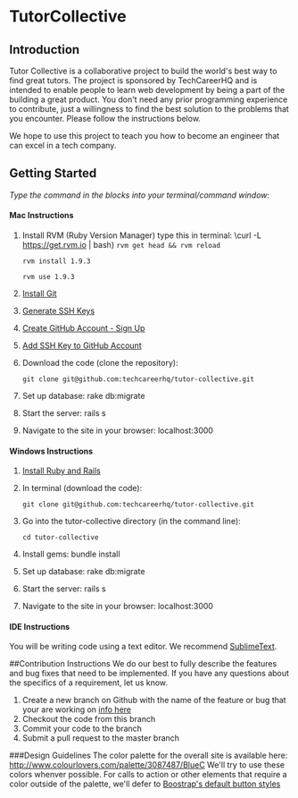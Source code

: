 TutorCollective
===

## Introduction

Tutor Collective is a collaborative project to build the world's best way to find great tutors. The project is sponsored by TechCareerHQ and is intended to enable people to learn web development by being a part of the building a great product. You don't need any prior programming experience to contribute, just a willingness to find the best solution to the problems that you encounter. Please follow the instructions below.

We hope to use this project to teach you how to become an engineer that can excel in a tech company.

## Getting Started

*Type the command in the blocks into your terminal/command window:*

#### Mac Instructions

1. Install RVM (Ruby Version Manager) type this in terminal: \curl -L https://get.rvm.io | bash)
    `rvm get head && rvm reload`

    `rvm install 1.9.3`
    
    `rvm use 1.9.3`
    
2. [Install Git](http://git-scm.com/download/mac)
3. [Generate SSH Keys](https://help.github.com/articles/generating-ssh-keys#platform-mac)
4. [Create GitHub Account - Sign Up](https://github.com/)
5. [Add SSH Key to GitHub Account](https://help.github.com/articles/generating-ssh-keys#step-3-add-your-ssh-key-to-github)
6. Download the code (clone the repository): 

    `git clone git@github.com:techcareerhq/tutor-collective.git`

7. Set up database: rake db:migrate 
8. Start the server: rails s
9. Navigate to the site in your browser: localhost:3000

#### Windows Instructions

1. [Install Ruby and Rails](http://installfest.railsbridge.org/installfest/windows)
2. In terminal (download the code): 

    `git clone git@github.com:techcareerhq/tutor-collective.git`

3. Go into the tutor-collective directory (in the command line):

    `cd tutor-collective`

4. Install gems: bundle install
5. Set up database: rake db:migrate 
6. Start the server: rails s
7. Navigate to the site in your browser: localhost:3000

#### IDE Instructions
You will be writing code using a text editor. We recommend [SublimeText](http://www.sublimetext.com/).

##Contribution Instructions
We do our best to fully describe the features and bug fixes that need to be implemented. If you have any questions about the specifics of a requirement, let us know.

1. Create a new branch on Github with the name of the feature or bug that your are working on [info here](https://github.com/blog/1377-create-and-delete-branches)
2. Checkout the code from this branch
3. Commit your code to the branch
4. Submit a pull request to the master branch

###Design Guidelines
The color palette for the overall site is available here: http://www.colourlovers.com/palette/3087487/BlueC 
We'll try to use these colors whenver possible. For calls to action or other elements that require a color outside of the palette, we'll defer to [Boostrap's default button styles](http://getbootstrap.com/2.3.2/base-css.html#buttons)

